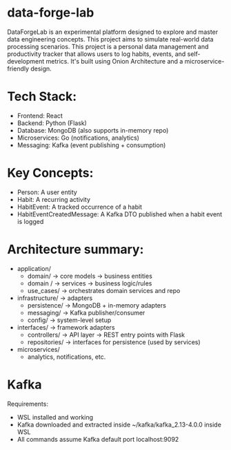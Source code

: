 # data-forge-lab
DataForgeLab is an experimental platform designed to explore and master data engineering concepts. This project aims to simulate real-world data processing scenarios.
This project is a personal data management and productivity tracker that allows users to log habits, events, and self-development metrics. It's built using Onion Architecture and a microservice-friendly design.

# Tech Stack:
- Frontend: React
- Backend: Python (Flask)
- Database: MongoDB (also supports in-memory repo)
- Microservices: Go (notifications, analytics)
- Messaging: Kafka (event publishing + consumption)

# Key Concepts:
- Person: A user entity
- Habit: A recurring activity
- HabitEvent: A tracked occurrence of a habit
- HabitEventCreatedMessage: A Kafka DTO published when a habit event is logged

# Architecture summary:
- application/
    - domain/ → core models → business entities
    - domain / → services → business logic/rules
    - use_cases/ → orchestrates domain services and repo
- infrastructure/ → adapters
    - persistence/ → MongoDB + in-memory adapters
    - messaging/ → Kafka publisher/consumer
    - config/ → system-level setup
- interfaces/ → framework adapters
    - controllers/ → API layer → REST entry points with Flask
    - repositories/ → interfaces for persistence (used by services)
- microservices/
    - analytics, notifications, etc.


# Kafka
Requirements:
- WSL installed and working
- Kafka downloaded and extracted inside ~/kafka/kafka_2.13-4.0.0 inside WSL
- All commands assume Kafka default port localhost:9092
